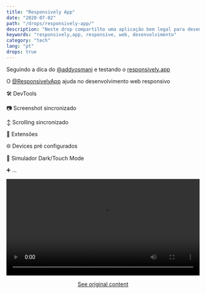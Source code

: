 ```yaml
---
title: "Responsively App"
date: "2020-07-02"
path: "/drops/responsively-app/"
description: "Neste drop compartilho uma aplicação bem legal para desenvolvimento web responsivo."
keywords: "responsively,app, responsive, web, desenvolvimento"
category: "tech"
lang: "pt"
drops: true
---
```


<div class="drop">

Seguindo a dica do [@addyosmani](https://twitter.com/addyosmani) e testando o [responsively.app](https://responsively.app)

O [@ResponsivelyApp](https://twitter.com/ResponsivelyApp) ajuda no desenvolvimento web responsivo

🛠 DevTools

📷 Screenshot sincronizado

↕️ Scrolling sincronizado

🧩 Extensões

🌐 Devices pré configurados

🎨 Simulador Dark/Touch Mode

➕ ...

<video class="post-video" style="margin-bottom: 0;min-height: auto;" src="https://video.twimg.com/ext_tw_video/1278722154683564033/pu/vid/1252x718/wSWdy78VpIMvAVIp.mp4?tag=10" width="100%" autoplay loop playsinline></video>

<center class="center-original-content">
<a href="https://twitter.com/i/status/1278722201752162304" target="_blank" rel="noopener noreferrer">See original content</a>
</center>

</div>
